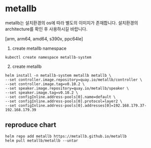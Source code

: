 # metallb

metallb는 설치환경의 os에 따라 별도의 이미지가 존재합니다. 설치환경의 architecture를 확인 후 사용하시길 바랍니다.

[arm, arm64, amd64, s390x, ppc64le]

1. create metallb namespace
```
kubectl create namespace metallb-system
```

2. create metallb
```
helm install -n metallb-system metallb metallb \
--set controller.image.repository=quay.io/metallb/controller \
--set controller.image.tag=v0.10.2 \
--set speaker.image.repository=quay.io/metallb/speaker \
--set speaker.image.tag=v0.10.2 \
--set configInline.address-pools[0].name=default \
--set configInline.address-pools[0].protocol=layer2 \
--set configInline.address-pools[0].addresses[0]=192.168.179.37-192.168.179.39
```


## reproduce chart
```
helm repo add metallb https://metallb.github.io/metallb
helm pull metallb/metallb --untar
```